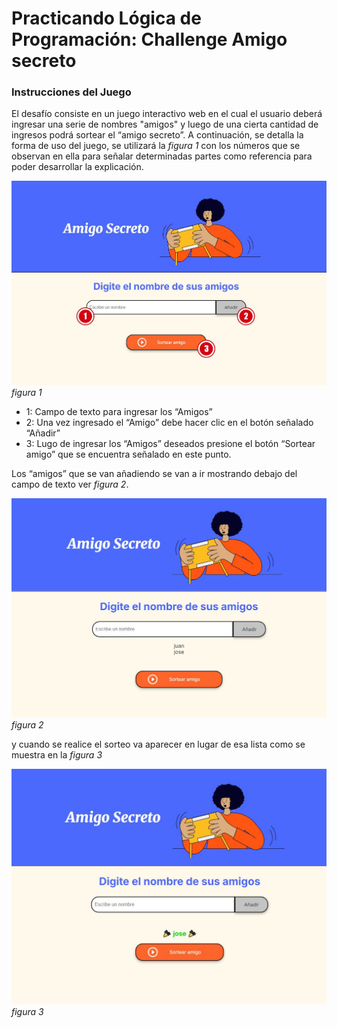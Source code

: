 # Practicando Lógica de Programación: Challenge Amigo secreto

### Instrucciones del Juego
El desafío consiste en un juego interactivo web en el cual el usuario deberá ingresar una serie de nombres "amigos" y luego de una cierta cantidad de ingresos podrá sortear el “amigo secreto”.
A continuación, se detalla la forma de uso del juego, se utilizará la *figura 1* con los números que se observan en ella para señalar determinadas partes como referencia para poder desarrollar la explicación.

![Figura 1](assets/1.jpg "Figura 1")*figura 1*

- 1: Campo de texto para ingresar los “Amigos”
- 2: Una vez ingresado el “Amigo” debe hacer clic en el botón señalado “Añadir”
- 3: Lugo de ingresar los “Amigos” deseados presione el botón “Sortear amigo” que se encuentra señalado en este punto.

Los “amigos” que se van añadiendo se van a ir mostrando debajo del campo de texto ver *figura 2*.

![Figura 2](assets/2.jpg "Figura 2")*figura 2*

 y cuando se realice el sorteo va aparecer en lugar de esa lista como se muestra en la *figura 3*

![Figura 3](assets/3.jpg "Figura 3")*figura 3*
